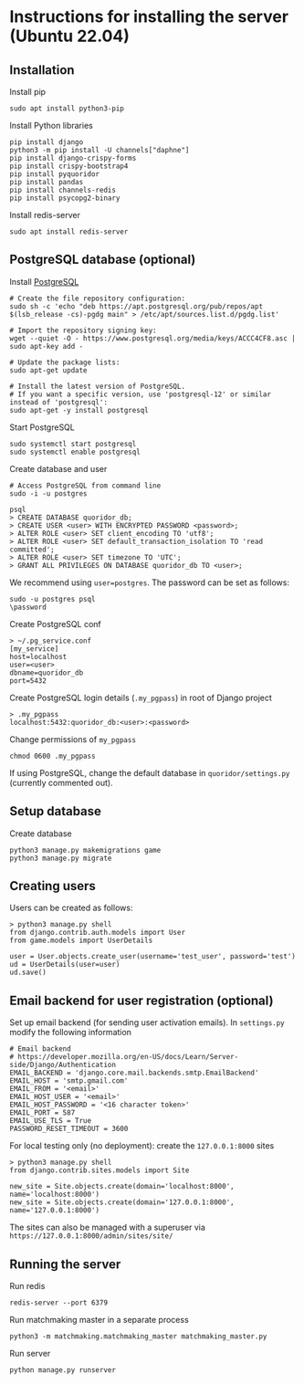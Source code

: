 # Instructions for installing the server (Ubuntu 22.04)

## Installation
Install pip
```
sudo apt install python3-pip
```

Install Python libraries
```
pip install django
python3 -m pip install -U channels["daphne"]
pip install django-crispy-forms
pip install crispy-bootstrap4
pip install pyquoridor
pip install pandas
pip install channels-redis
pip install psycopg2-binary
```

Install redis-server
```
sudo apt install redis-server
```

## PostgreSQL database (optional)

Install [PostgreSQL](https://www.postgresql.org/download/linux/ubuntu/)
```
# Create the file repository configuration:
sudo sh -c 'echo "deb https://apt.postgresql.org/pub/repos/apt $(lsb_release -cs)-pgdg main" > /etc/apt/sources.list.d/pgdg.list'

# Import the repository signing key:
wget --quiet -O - https://www.postgresql.org/media/keys/ACCC4CF8.asc | sudo apt-key add -

# Update the package lists:
sudo apt-get update

# Install the latest version of PostgreSQL.
# If you want a specific version, use 'postgresql-12' or similar instead of 'postgresql':
sudo apt-get -y install postgresql
```

Start PostgreSQL
```
sudo systemctl start postgresql
sudo systemctl enable postgresql
```

Create database and user
```
# Access PostgreSQL from command line
sudo -i -u postgres

psql
> CREATE DATABASE quoridor_db;
> CREATE USER <user> WITH ENCRYPTED PASSWORD <password>;
> ALTER ROLE <user> SET client_encoding TO 'utf8';
> ALTER ROLE <user> SET default_transaction_isolation TO 'read committed';
> ALTER ROLE <user> SET timezone TO 'UTC';
> GRANT ALL PRIVILEGES ON DATABASE quoridor_db TO <user>;
```

We recommend using `user=postgres`. The password can be set as follows:
```
sudo -u postgres psql
\password
```

Create PostgreSQL conf
```
> ~/.pg_service.conf 
[my_service]
host=localhost
user=<user>
dbname=quoridor_db
port=5432
```

Create PostgreSQL login details (`.my_pgpass`) in root of Django project
```
> .my_pgpass
localhost:5432:quoridor_db:<user>:<password>
```

Change permissions of `my_pgpass`
```
chmod 0600 .my_pgpass
```

If using PostgreSQL, change the default database in `quoridor/settings.py` (currently commented out).

## Setup database

Create database
```
python3 manage.py makemigrations game
python3 manage.py migrate
```

## Creating users

Users can be created as follows:
```
> python3 manage.py shell
from django.contrib.auth.models import User
from game.models import UserDetails

user = User.objects.create_user(username='test_user', password='test')
ud = UserDetails(user=user)
ud.save()
```

## Email backend for user registration (optional)

Set up email backend (for sending user activation emails). In `settings.py` modify the following information
```
# Email backend
# https://developer.mozilla.org/en-US/docs/Learn/Server-side/Django/Authentication
EMAIL_BACKEND = 'django.core.mail.backends.smtp.EmailBackend'
EMAIL_HOST = 'smtp.gmail.com'
EMAIL_FROM = '<email>'
EMAIL_HOST_USER = '<email>'
EMAIL_HOST_PASSWORD = '<16 character token>'
EMAIL_PORT = 587
EMAIL_USE_TLS = True
PASSWORD_RESET_TIMEOUT = 3600
```

For local testing only (no deployment): create the `127.0.0.1:8000` sites
```
> python3 manage.py shell
from django.contrib.sites.models import Site

new_site = Site.objects.create(domain='localhost:8000', name='localhost:8000')
new_site = Site.objects.create(domain='127.0.0.1:8000', name='127.0.0.1:8000')
```

The sites can also be managed with a superuser via `https://127.0.0.1:8000/admin/sites/site/`

## Running the server

Run redis
```
redis-server --port 6379
```

Run matchmaking master in a separate process
```
python3 -m matchmaking.matchmaking_master matchmaking_master.py
```

Run server
```
python manage.py runserver
```